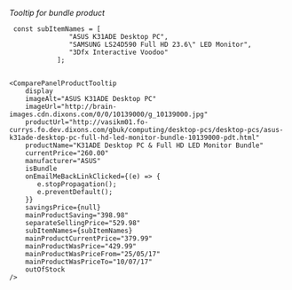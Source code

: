 *Tooltip for bundle product*
     
     const subItemNames = [
                   "ASUS K31ADE Desktop PC",
                   "SAMSUNG LS24D590 Full HD 23.6\" LED Monitor",
                   "3Dfx Interactive Voodoo"
                ];


    <ComparePanelProductTooltip 
        display
        imageAlt="ASUS K31ADE Desktop PC"
        imageUrl="http://brain-images.cdn.dixons.com/0/0/10139000/g_10139000.jpg"
        productUrl="http://vasikm01.fo-currys.fo.dev.dixons.com/gbuk/computing/desktop-pcs/desktop-pcs/asus-k31ade-desktop-pc-full-hd-led-monitor-bundle-10139000-pdt.html"
        productName="K31ADE Desktop PC & Full HD LED Monitor Bundle"
        currentPrice="260.00"
        manufacturer="ASUS"
        isBundle
        onEmailMeBackLinkClicked={(e) => {
           e.stopPropagation();
           e.preventDefault();
        }}
        savingsPrice={null}
        mainProductSaving="398.98"
        separateSellingPrice="529.98"
        subItemNames={subItemNames}
        mainProductCurrentPrice="379.99"
        mainProductWasPrice="429.99"
        mainProductWasPriceFrom="25/05/17"
        mainProductWasPriceTo="10/07/17"
        outOfStock
    />